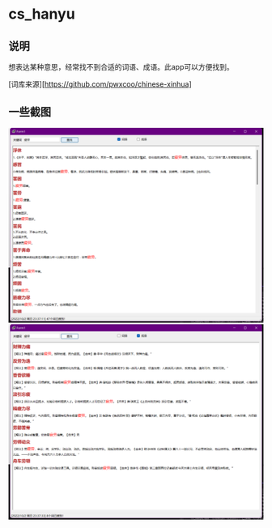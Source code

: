 # cs_hanyu
## 说明

想表达某种意思，经常找不到合适的词语、成语。此app可以方便找到。

[词库来源][https://github.com/pwxcoo/chinese-xinhua]


## 一些截图

![examples](1.png "examples")
![examples](2.png "examples")


